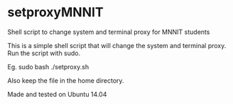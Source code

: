 # setproxyMNNIT
Shell script to change system and terminal proxy for MNNIT students

This is a simple shell script that will change the system and terminal proxy. Run the script with sudo. 

Eg. sudo bash ./setproxy.sh

Also keep the file in the home directory. 

Made and tested on Ubuntu 14.04
